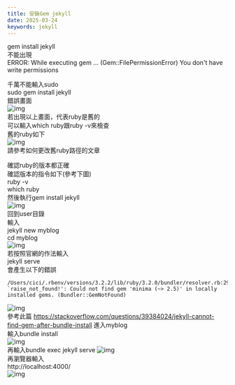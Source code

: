 ```yaml
---
title: 安裝Gem jekyll
date: 2025-03-24
keywords: jekyll
---
```

gem install jekyll  
不能出現  
ERROR:  While executing gem ... (Gem::FilePermissionError)
    You don't have write permissions

千萬不能輸入sudo  
sudo gem install jekyll  
錯誤畫面  
![img]({{site.imgurl}}/jekyll/old/jekyll1.png)  
若出現以上畫面，代表ruby是舊的  
可以輸入which ruby跟ruby -v來檢查  
舊的ruby如下  
![img]({{site.imgurl}}/jekyll/old/jekyll2.png)  
請參考如何更改舊ruby路徑的文章  

確認ruby的版本都正確  
確認版本的指令如下(參考下圖)  
ruby -v  
which ruby  
然後執行gem install jekyll  
![img]({{site.imgurl}}/jekyll/old/jekyll3.png)  
回到user目錄  
輸入  
jekyll new myblog  
cd myblog  
![img]({{site.imgurl}}/jekyll/old/jekyll4.png)  
若按照官網的作法輸入  
jekyll serve  
會產生以下的錯誤  
```
/Users/cici/.rbenv/versions/3.2.2/lib/ruby/3.2.0/bundler/resolver.rb:290:in `raise_not_found!': Could not find gem 'minima (~> 2.5)' in locally installed gems. (Bundler::GemNotFound)
```
![img]({{site.imgurl}}/jekyll/old/jekyll5.png)  
參考此篇
<https://stackoverflow.com/questions/39384024/jekyll-cannot-find-gem-after-bundle-install>
進入myblog  
輸入bundle install  
![img]({{site.imgurl}}/jekyll/old/jekyll6.png)  
再輸入bundle exec jekyll serve
![img]({{site.imgurl}}/jekyll/old/jekyll7.png)  
再瀏覽器輸入  
http://localhost:4000/  
![img]({{site.imgurl}}/jekyll/old/jekyll8.png)  